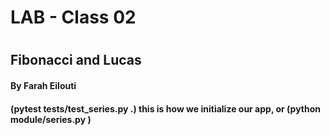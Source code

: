 # LAB - Class 02
#
## Fibonacci and Lucas

#### By Farah Eilouti

#### (pytest tests/test_series.py .) this is how we initialize our app, or (python module/series.py )